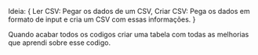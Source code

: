 Ideia:
{
  Ler CSV: Pegar os dados de um CSV,
  Criar CSV: Pega os dados em formato de input e cria um CSV com essas informações.
}

Quando acabar todos os codigos criar uma tabela com todas as melhorias que aprendi sobre esse codigo.
